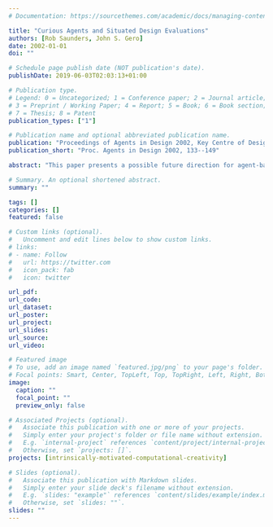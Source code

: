 ```yaml
---
# Documentation: https://sourcethemes.com/academic/docs/managing-content/

title: "Curious Agents and Situated Design Evaluations"
authors: [Rob Saunders, John S. Gero]
date: 2002-01-01
doi: ""

# Schedule page publish date (NOT publication's date).
publishDate: 2019-06-03T02:03:13+01:00

# Publication type.
# Legend: 0 = Uncategorized; 1 = Conference paper; 2 = Journal article;
# 3 = Preprint / Working Paper; 4 = Report; 5 = Book; 6 = Book section;
# 7 = Thesis; 8 = Patent
publication_types: ["1"]

# Publication name and optional abbreviated publication name.
publication: "Proceedings of Agents in Design 2002, Key Centre of Design Computing and Cognition, Sydney, Australia, pages 133--149"
publication_short: "Proc. Agents in Design 2002, 133--149"

abstract: "This paper presents a possible future direction for agent-based simulation using complex agents that can learn from experience and report their individual evaluations. Adding learning to the agent model permits the simulation of potentially important agent behaviour such as curiosity. The agents can then report evaluations of a design that are situated in their individual experience, such as their level of interest as they explore. The paper describes the architecture of curious agents that can be used in the situated evaluation of designs. It then describes an example of the application of such curious agents in the evaluation of the curating of an exhibition in an art gallery."

# Summary. An optional shortened abstract.
summary: ""

tags: []
categories: []
featured: false

# Custom links (optional).
#   Uncomment and edit lines below to show custom links.
# links:
# - name: Follow
#   url: https://twitter.com
#   icon_pack: fab
#   icon: twitter

url_pdf:
url_code:
url_dataset:
url_poster:
url_project:
url_slides:
url_source:
url_video:

# Featured image
# To use, add an image named `featured.jpg/png` to your page's folder. 
# Focal points: Smart, Center, TopLeft, Top, TopRight, Left, Right, BottomLeft, Bottom, BottomRight.
image:
  caption: ""
  focal_point: ""
  preview_only: false

# Associated Projects (optional).
#   Associate this publication with one or more of your projects.
#   Simply enter your project's folder or file name without extension.
#   E.g. `internal-project` references `content/project/internal-project/index.md`.
#   Otherwise, set `projects: []`.
projects: [intrinsically-motivated-computational-creativity]

# Slides (optional).
#   Associate this publication with Markdown slides.
#   Simply enter your slide deck's filename without extension.
#   E.g. `slides: "example"` references `content/slides/example/index.md`.
#   Otherwise, set `slides: ""`.
slides: ""
---
```


